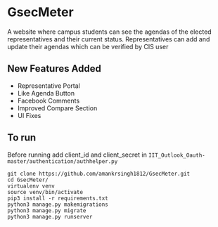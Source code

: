 # GsecMeter
A website where campus students can see the agendas of the elected representatives and their current status. Representatives can add and update their agendas which can be verified by CIS user

## New Features Added
* Representative Portal
* Like Agenda Button
* Facebook Comments
* Improved Compare Section
* UI Fixes

## To run

 Before running add client_id and client_secret in ```IIT_Outlook_Oauth-master/authentication/authhelper.py``` 
 ```
 git clone https://github.com/amankrsingh1812/GsecMeter.git
 cd GsecMeter/
 virtualenv venv
 source venv/bin/activate
 pip3 install -r requirements.txt 
 python3 manage.py makemigrations
 python3 manage.py migrate
 python3 manage.py runserver
 ```
